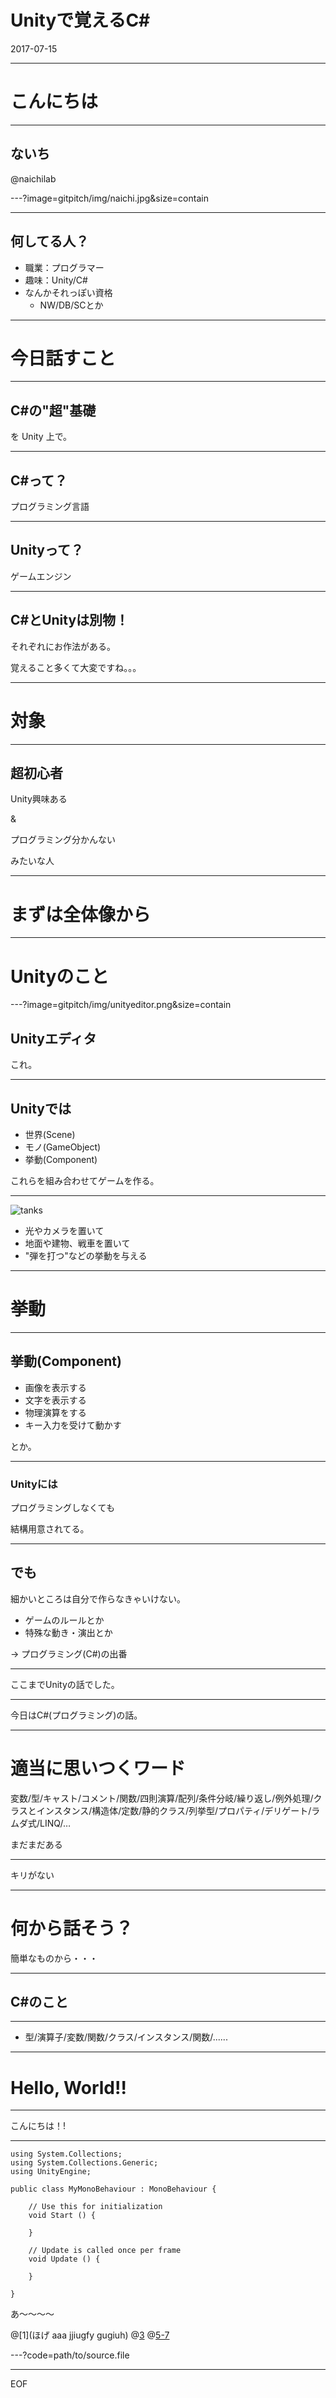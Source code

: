 # <span>Unityで覚えるC#</span>

2017-07-15

---

# こんにちは

---

## ないち

@naichilab

---?image=gitpitch/img/naichi.jpg&size=contain

---

## 何してる人？

* 職業：プログラマー
* 趣味：Unity/C#
* なんかそれっぽい資格
  * NW/DB/SCとか

---

# 今日話すこと

---

## <span>C#の"超"基礎</span>

を Unity 上で。

---

## <span>C#</span>って？

プログラミング言語

---

## Unityって？

ゲームエンジン

---

## <span>C#</span>とUnityは別物！

それぞれにお作法がある。

覚えること多くて大変ですね。。。

---

# 対象

---

## 超初心者

Unity興味ある

&

プログラミング分かんない

みたいな人

---

# まずは全体像から

---

# <span>Unityのこと</span>

---?image=gitpitch/img/unityeditor.png&size=contain

## Unityエディタ

これ。

---

## Unityでは

* 世界(Scene)
* モノ(GameObject)
* 挙動(Component)

これらを組み合わせてゲームを作る。

---

![tanks](gitpitch/img/tanks.png)

* 光やカメラを置いて
* 地面や建物、戦車を置いて
* "弾を打つ"などの挙動を与える

---

# 挙動

---

## 挙動(Component)

* 画像を表示する
* 文字を表示する
* 物理演算をする
* キー入力を受けて動かす

とか。

---

### Unityには

プログラミングしなくても

結構用意されてる。

---

## でも

細かいところは自分で作らなきゃいけない。

* ゲームのルールとか
* 特殊な動き・演出とか


-> プログラミング<span>(C#)</span>の出番

---

ここまでUnityの話でした。

---

今日は<span>C#</span>(プログラミング)の話。

---

# 適当に思いつくワード

変数/型/キャスト/コメント/関数/四則演算/配列/条件分岐/繰り返し/例外処理/クラスとインスタンス/構造体/定数/静的クラス/列挙型/プロパティ/デリゲート/ラムダ式/LINQ/…

まだまだある

---

キリがない

---

# 何から話そう？

簡単なものから・・・

---




## <span>C#のこと</span>

---


* 型/演算子/変数/関数/クラス/インスタンス/関数/......

---

# Hello, World!!

---

こんにちは！!

---

```
using System.Collections;
using System.Collections.Generic;
using UnityEngine;

public class MyMonoBehaviour : MonoBehaviour {

	// Use this for initialization
	void Start () {

	}

	// Update is called once per frame
	void Update () {

	}

}
```
あ〜〜〜〜

@[1](ほげ aaa jjiugfy gugiuh)
@[3](dydfiguygiughoi)
@[5-7](aaaaaaaaa)

---?code=path/to/source.file



---

EOF

